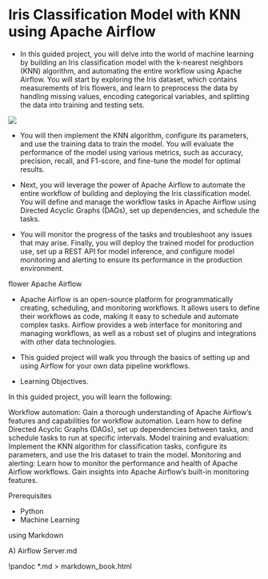 # Iris Classification Model with KNN using Apache Airflow


* In this guided project, you will delve into the world of machine learning by building an Iris classification model with the k-nearest neighbors (KNN) algorithm, and automating the entire workflow using Apache Airflow. You will start by exploring the Iris dataset, 
which contains measurements of Iris flowers, and learn to preprocess the data by handling missing values, encoding categorical variables, and splitting the data into training and testing sets. 


![](https://cf-courses-data.s3.us.cloud-object-storage.appdomain.cloud/IND-GPXX0DNQEN/images/iris_flower_img.png)




* You will then implement the KNN algorithm, configure its parameters, and use the training data to train the model. You will evaluate the performance of the model using various metrics, such as accuracy, precision, recall, and F1-score, and fine-tune the model for optimal results.

* Next, you will leverage the power of Apache Airflow to automate the entire workflow of building and deploying the Iris classification model. You will define and manage the workflow tasks in Apache Airflow using Directed Acyclic Graphs (DAGs), set up dependencies, and schedule the tasks. 
* You will monitor the progress of the tasks and troubleshoot any issues that may arise. 
Finally, you will deploy the trained model for production use, set up a REST API for model inference, and configure model monitoring and alerting to ensure its performance in the production environment.

flower
Apache Airflow

* Apache Airflow is an open-source platform for programmatically creating, scheduling, and monitoring workflows. 
It allows users to define their workflows as code, making it easy to schedule and automate complex tasks. 
Airflow provides a web interface for monitoring and managing workflows, as well as a robust set of plugins and integrations with other data technologies. 
* This guided project will walk you through the basics of setting up and using Airflow for your own data pipeline workflows.

* Learning Objectives.


In this guided project, you will learn the following:

Workflow automation: Gain a thorough understanding of Apache Airflow’s features and capabilities for workflow automation. 
Learn how to define Directed Acyclic Graphs (DAGs), set up dependencies between tasks, and schedule tasks to run at specific intervals.
Model training and evaluation: Implement the KNN algorithm for classification tasks, configure its parameters, and use the Iris dataset to train the model.
Monitoring and alerting: Learn how to monitor the performance and health of Apache Airflow workflows. Gain insights into Apache Airflow’s built-in monitoring features.


Prerequisites

* Python
* Machine Learning


using Markdown

A) Airflow Server.md

!pandoc *.md > markdown_book.html

